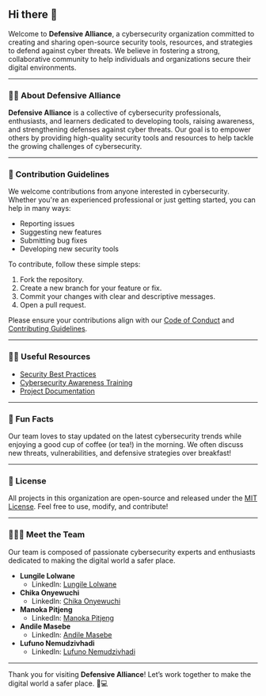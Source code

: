 ## Hi there 👋

Welcome to **Defensive Alliance**, a cybersecurity organization committed to creating and sharing open-source security tools, resources, and strategies to defend against cyber threats. We believe in fostering a strong, collaborative community to help individuals and organizations secure their digital environments.

---

### 🙋‍♀️ About Defensive Alliance

**Defensive Alliance** is a collective of cybersecurity professionals, enthusiasts, and learners dedicated to developing tools, raising awareness, and strengthening defenses against cyber threats. Our goal is to empower others by providing high-quality security tools and resources to help tackle the growing challenges of cybersecurity.

---

### 🌈 Contribution Guidelines

We welcome contributions from anyone interested in cybersecurity. Whether you're an experienced professional or just getting started, you can help in many ways:
- Reporting issues
- Suggesting new features
- Submitting bug fixes
- Developing new security tools

To contribute, follow these simple steps:
1. Fork the repository.
2. Create a new branch for your feature or fix.
3. Commit your changes with clear and descriptive messages.
4. Open a pull request.

Please ensure your contributions align with our [Code of Conduct](./CODE_OF_CONDUCT.md) and [Contributing Guidelines](./CONTRIBUTING.md).

---

### 👩‍💻 Useful Resources

- [Security Best Practices](https://example.com/best-practices)
- [Cybersecurity Awareness Training](https://example.com/awareness-training)
- [Project Documentation](https://example.com/project-docs)

---

### 🍿 Fun Facts

Our team loves to stay updated on the latest cybersecurity trends while enjoying a good cup of coffee (or tea!) in the morning. We often discuss new threats, vulnerabilities, and defensive strategies over breakfast!

---

### 🧙 License

All projects in this organization are open-source and released under the [MIT License](./LICENSE). Feel free to use, modify, and contribute!

---

### 🧑‍🤝‍🧑 Meet the Team

Our team is composed of passionate cybersecurity experts and enthusiasts dedicated to making the digital world a safer place.

- **Lungile Lolwane** 
  - LinkedIn: [Lungile Lolwane](https://www.linkedin.com/in/lungile-lolwane-318a1a218)
- **Chika Onyewuchi** 
  - LinkedIn: [Chika Onyewuchi](https://www.linkedin.com/in/chika-onyewuchi)
- **Manoka Pitjeng** 
  - LinkedIn: [Manoka Pitjeng](https://www.linkedin.com/in/manoka-pitjeng-3218212ba)
- **Andile Masebe** 
  - LinkedIn: [Andile Masebe](https://www.linkedin.com/in/andile-masebe-3b768b16b)
- **Lufuno Nemudzivhadi** 
  - LinkedIn: [Lufuno Nemudzivhadi](https://www.linkedin.com/in/lufuno-nemudzivhadi026)

---

Thank you for visiting **Defensive Alliance**! Let’s work together to make the digital world a safer place. 🔐💻
